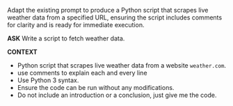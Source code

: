 Adapt the existing prompt to produce a Python script that scrapes live weather data from a specified URL, ensuring the script includes comments for clarity and is ready for immediate execution.



__ASK__
Write a script to fetch weather data.

__CONTEXT__
- Python script that scrapes live weather data from a website `weather.com`.
- use comments to explain each and every line
- Use Python 3 syntax.
- Ensure the code can be run without any modifications.
- Do not include an introduction or a conclusion, just give me the code.